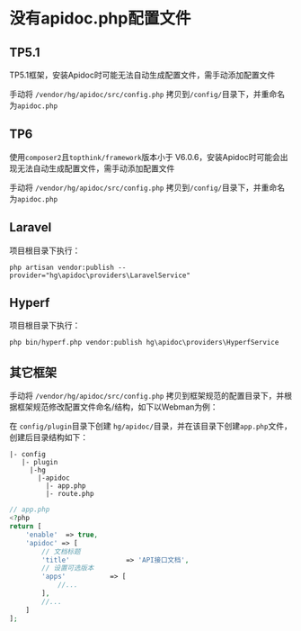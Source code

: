 # 没有apidoc.php配置文件


## TP5.1

TP5.1框架，安装Apidoc时可能无法自动生成配置文件，需手动添加配置文件

手动将 `/vendor/hg/apidoc/src/config.php` 拷贝到`/config/`目录下，并重命名为`apidoc.php`


## TP6

使用`composer2`且`topthink/framework`版本小于 V6.0.6，安装Apidoc时可能会出现无法自动生成配置文件，需手动添加配置文件

手动将 `/vendor/hg/apidoc/src/config.php` 拷贝到`/config/`目录下，并重命名为`apidoc.php`

## Laravel

项目根目录下执行：
```
php artisan vendor:publish --provider="hg\apidoc\providers\LaravelService"
```

## Hyperf

项目根目录下执行：
```
php bin/hyperf.php vendor:publish hg\apidoc\providers\HyperfService
```


## 其它框架

手动将 `/vendor/hg/apidoc/src/config.php` 拷贝到框架规范的配置目录下，并根据框架规范修改配置文件命名/结构，如下以Webman为例：

在 `config/plugin`目录下创建 `hg/apidoc/`目录，并在该目录下创建`app.php`文件，创建后目录结构如下：
```
|- config
   |- plugin
     |-hg
       |-apidoc
         |- app.php
         |- route.php
```

```php
// app.php
<?php
return [
    'enable'  => true,
    'apidoc' => [
        // 文档标题
        'title'              => 'API接口文档',
        // 设置可选版本
        'apps'           => [
            //...
        ],
        //...
    ]
];
```



